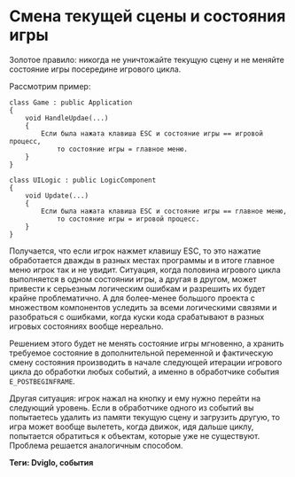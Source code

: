# Смена текущей сцены и состояния игры

Золотое правило: никогда не уничтожайте текущую сцену и не меняйте состояние игры посередине игрового цикла.

Рассмотрим пример:

```
class Game : public Application
{
    void HandleUpdae(...)
    {
        Если была нажата клавиша ESC и состояние игры == игровой процесс,
            то состояние игры = главное меню.
    }
}

class UILogic : public LogicComponent
{
    void Update(...)
    {
        Если была нажата клавиша ESC и состояние игры == главное меню,
            то состояние игры = игровой процесс.
    }
}
```

Получается, что если игрок нажмет клавишу ESC, то это нажатие обработается дважды в разных местах
программы и в итоге главное меню игрок так и не увидит. Ситуация, когда половина игрового цикла
выполняется в одном состоянии игры, а другая в другом, может привести к серьезным логическим ошибкам
и разрешить их будет крайне проблематично. А для более-менее большого проекта с множеством компонентов
уследить за всеми логическими связями и разобраться с ошибками, когда куски кода срабатывают в разных
игровых состояниях вообще нереально.

Решением этого будет не менять состояние игры мгновенно, а хранить требуемое состояние в
дополнительной переменной и фактическую смену состояния производить в начале следующей итерации игрового цикла
до обработки любых событий, а именно в обработчике события `E_POSTBEGINFRAME`.

Другая ситуация: игрок нажал на кнопку и ему нужно перейти на следующий уровень.
Если в обработчике одного из событий вы попытаетесь удалить из памяти текущую сцену и загрузить другую,
то игра может вообще вылететь, когда движок, идя дальше циклу, попытается обратиться к объектам, которые уже не существуют.
Проблема решается аналогичным способом.

**Теги: Dviglo, события**
